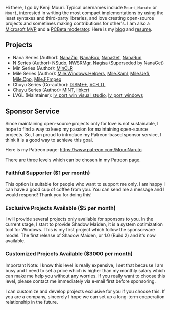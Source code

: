 ﻿Hi there, I go by Kenji Mouri. Typical usernames include `Mouri_Naruto` or
`Mouri`, interested in writing the most compact implementations by using
the least syntaxes and third-party libraries, and love creating open-source
projects and sometimes making contributions for other's. I am also a 
[Microsoft MVP] and a [PCBeta moderator]. Here is my [blog] and [resume].

[blog]: https://mouri.moe/
[resume]: https://mouri.moe/assets/resume/resume_english.pdf
[Microsoft MVP]: https://mvp.microsoft.com/en-us/PublicProfile/5004706?fullName=Kenji%20Mouri
[PCBeta moderator]: https://i.pcbeta.com/home.php?mod=space&uid=3887572&do=profile

## Projects

- Nana Series (Author): [NanaZip], [NanaBox], [NanaGet], [NanaRun]
- N Series (Author): [NSudo], [NWSRMgr], [Nagisa] (Superseded by NanaGet)
- Min Series (Author): [MinCLR]
- Mile Series (Author): [Mile.Windows.Helpers], [Mile.Xaml], [Mile.Uefi],
  [Mile.Cpp], [Mile.FFmpeg]
- Chuyu Series (Co-author): [DISM++], [VC-LTL]
- Chuyu Series (Author): [MINT], [libkcrt]
- LVGL (Maintainer): [lv_port_win_visual_studio], [lv_port_windows]

[NanaZip]: https://github.com/M2Team/NanaZip
[NanaBox]: https://github.com/M2Team/NanaBox
[NanaGet]: https://github.com/M2Team/NanaGet
[NanaRun]: https://github.com/M2Team/NanaRun

[NSudo]: https://github.com/M2Team/NSudo
[NWSRMgr]: https://github.com/M2Team/NWSRMgr
[Nagisa]: https://github.com/M2TeamArchived/Nagisa

[MinCLR]: https://github.com/M2Team/MinCLR

[Mile.Windows.Helpers]: https://github.com/ProjectMile/Mile.Windows.Helpers
[Mile.Xaml]: https://github.com/ProjectMile/Mile.Xaml
[Mile.Uefi]: https://github.com/ProjectMile/Mile.Uefi
[Mile.Cpp]: https://github.com/ProjectMile/Mile.Cpp
[Mile.FFmpeg]: https://github.com/ProjectMile/Mile.FFmpeg

[DISM++]: https://github.com/Chuyu-Team/Dism-Multi-language/releases/latest
[VC-LTL]: https://github.com/Chuyu-Team/VC-LTL5

[MINT]: https://github.com/Chuyu-Team/MINT
[libkcrt]: https://github.com/Chuyu-Team/libkcrt

[lv_port_win_visual_studio]: https://github.com/lvgl/lv_port_win_visual_studio
[lv_port_windows]: https://github.com/lvgl/lv_port_windows

## Sponsor Service

Since maintaining open-source projects only for love is not sustainable, I hope
to find a way to keep my passion for maintaining open-source projects. So, I am
proud to introduce my Patreon-based sponsor service, I think it is a good way 
to achieve this goal.

Here is my Patreon page: https://www.patreon.com/MouriNaruto

There are three levels which can be chosen in my Patreon page.

### Faithful Supporter ($1 per month)

This option is suitable for people who want to support me only. I am happy I 
can have a good cup of coffee from you. You can send me a message and I would
respond! Thank you for doing this!

### Exclusive Projects Available ($5 per month)

I will provide several projects only available for sponsors to you. In the
current stage, I start to provide Shadow Maiden, it is a system optimization 
tool for Windows. This is my first project which follow the sponsorware model.
The first release of Shadow Maiden, or 1.0 (Build 2) and it's now available.

### Customized Projects Available ($3000 per month)

Important Note: I know this level is really expensive, I set that because I am 
busy and I need to set a price which is higher than my monthly salary which can
make me help you without any worries. If you really want to choose this level,
please contact me immediately via e-mail first before sponsoring.

I can customize and develop projects exclusive for you if you choose this. If
you are a company, sincerely I hope we can set up a long-term cooperation 
relationship in the future.

